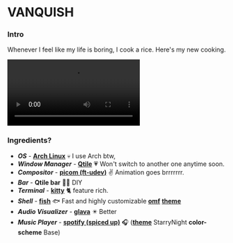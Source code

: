 # VANQUISH

### Intro
Whenever I feel like my life is boring, I cook a rice. Here's my new cooking.

![Screen gif](https://raw.githubusercontent.com/yourusername/yourrepository/main/Vanquish/screen.mp4) 

### Ingredients?
- ***OS*** - **[Arch Linux](https://aur.archlinux.org/)** :skull: I use Arch btw,
- ***Window Manager*** - **[Qtile](http://www.qtile.org/)** :heartpulse: Won't switch to another one anytime soon.
- ***Compositor*** - **[picom (ft-udev)](https://aur.archlinux.org/packages/picom-ft-udev)** :v: Animation goes brrrrrrr.
- ***Bar*** - **Qtile bar** :construction_worker_man: DIY
- ***Terminal*** - **[kitty](https://github.com/kovidgoyal/kitty)** :cat2: feature rich. 
- ***Shell*** - **[fish](https://github.com/fish-shell/fish-shell)** :fish: Fast and highly customizable
                **[omf](https://github.com/oh-my-fish/oh-my-fish)**
                **[theme](https://github.com/oh-my-fish/theme-bobthefish)**
- ***Audio Visualizer*** - **[glava](https://github.com/jarcode-foss/glava/)** :eight_pointed_black_star: Better 
- ***Music Player*** - **[spotify (spiced up)](https://github.com/spicetify/)** :headphones:
                    (**[theme](https://github.com/spicetify/spicetify-themes/blob/master/THEMES.md#starrynight)** StarryNight
                    **color-scheme** Base)
